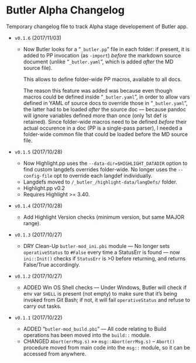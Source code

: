 Butler Alpha Changelog
======================

Temporary changelog file to track Alpha stage developement of Butler app.

-   `v0.1.6` (2017/11/03)
    -   Now Butler looks for a “`_butler.pp`” file in each folder: if present, it is added to PP invocation (as `-import`) *before* the markdown source document (unlike “`_butler.yaml`”, which is added _after_ the MD source file).

        This allows to define folder-wide PP macros, available to all docs.

        The reason this feature was added was because even though macros could be defined inside “`_butler.yaml`”, in order to allow vars defined in YAML of source docs to override those in “`_butler.yaml`”, the latter had to be loaded *after* the source doc — because pandoc will ignore variables defined more than once (only 1st def is retained). Since folder-wide macros need to be defined _before_ their actual occurence in a doc (PP is a single-pass parser), I needed a folder-wide common file that could be loaded before the MD source file.

-   `v0.1.5` (2017/10/28)
    -   Now Highlight.pp uses the `--data-dir=$HIGHLIGHT_DATADIR` option to find custom langdefs overrides folder-wide. No longer uses the `--config-file` opt to override each langdef individually.
    -   Langdefs moved to `/_butler_/highlight-data/langDefs/` folder.
    -   Highlight.pp v0.2
    -   Requires Highlight &gt;= 3.40.
-   `v0.1.4` (2017/10/28)
    -   Add Highlight Version checks (minimum version, but same MAJOR range).
-   `v0.1.3` (2017/10/27)
    -   DRY Clean-Up `butler-mod_ini.pbi` module — No longer sets `operativeStatus` to `#False` every time a StatusErr is found — now `ini::Init()` checks if `StatusErr` is &gt;0 before returning, and returns False/True accordingly.
-   `v0.1.2` (2017/10/27)
    -   ADDED Win OS Shell checks — Under Windows, Butler will check if env var `SHELL` is present (not empty) to make sure that it’s being invoked from Git Bash; if not, it will fail `operativeStatus` and refuse to carry out tasks.
-   `v0.1.1` (2017/10/22)
    -   ADDED “`butler-mod_build.pbi`” — All code relating to Build operations has been moved into the `build::` module.
    -   CHANGED `Abort(errMsg.s)` »» `msg::Abort(errMsg.s)` – `Abort()` procedure moved from main code into the `msg::` module, so it can be accessed from anywhere.

